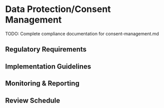 # Data Protection/Consent Management

TODO: Complete compliance documentation for consent-management.md

## Regulatory Requirements

## Implementation Guidelines

## Monitoring & Reporting

## Review Schedule
